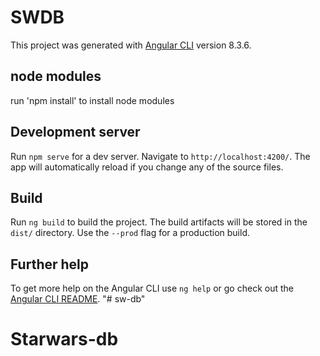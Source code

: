 # SWDB

This project was generated with [Angular CLI](https://github.com/angular/angular-cli) version 8.3.6.

## node modules
run 'npm install' to install node modules

## Development server

Run `npm serve` for a dev server. Navigate to `http://localhost:4200/`. The app will automatically reload if you change any of the source files.



## Build

Run `ng build` to build the project. The build artifacts will be stored in the `dist/` directory. Use the `--prod` flag for a production build.



## Further help

To get more help on the Angular CLI use `ng help` or go check out the [Angular CLI README](https://github.com/angular/angular-cli/blob/master/README.md).
"# sw-db" 
# Starwars-db
